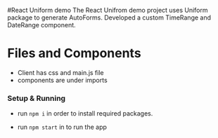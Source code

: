 #React Uniform demo
The React Unifrom demo project uses Uniform package to generate AutoForms.
Developed a custom TimeRange and DateRange component.

# Files and Components
* Client has css and main.js file
* components are under imports

### Setup & Running

*  run ```npm i``` in order to install required packages.

* run `npm start` in to run the app 